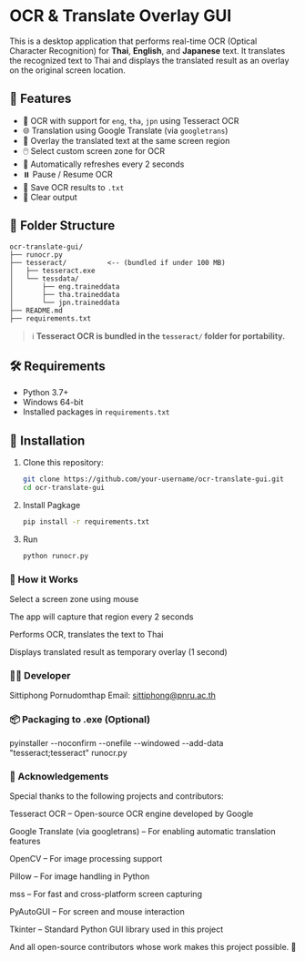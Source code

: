 # OCR & Translate Overlay GUI

This is a desktop application that performs real-time OCR (Optical Character Recognition) for **Thai**, **English**, and **Japanese** text. It translates the recognized text to Thai and displays the translated result as an overlay on the original screen location.

## 📌 Features

- 🧠 OCR with support for `eng`, `tha`, `jpn` using Tesseract OCR
- 🌐 Translation using Google Translate (via `googletrans`)
- 💬 Overlay the translated text at the same screen region
- 🖱️ Select custom screen zone for OCR
- 🔁 Automatically refreshes every 2 seconds
- ⏸️ Pause / Resume OCR
- 💾 Save OCR results to `.txt`
- 🧹 Clear output

## 📂 Folder Structure

```
ocr-translate-gui/
├── runocr.py
├── tesseract/          <-- (bundled if under 100 MB)
│   ├── tesseract.exe
│   └── tessdata/
│       ├── eng.traineddata
│       ├── tha.traineddata
│       └── jpn.traineddata
├── README.md
├── requirements.txt
```


> ℹ️ **Tesseract OCR is bundled in the `tesseract/` folder for portability.**

## 🛠 Requirements

- Python 3.7+
- Windows 64-bit
- Installed packages in `requirements.txt`

## 🔧 Installation

1. Clone this repository:
   ```bash
   git clone https://github.com/your-username/ocr-translate-gui.git
   cd ocr-translate-gui
   ```

2. Install Pagkage 
   ```bash
   pip install -r requirements.txt
   ```

3. Run 
   ```bash
   python runocr.py
   ```

### 🧠 How it Works
Select a screen zone using mouse

The app will capture that region every 2 seconds

Performs OCR, translates the text to Thai

Displays translated result as temporary overlay (1 second)

### 🧑‍💻 Developer
Sittiphong Pornudomthap
Email: sittiphong@pnru.ac.th


### 📦 Packaging to .exe (Optional)
pyinstaller --noconfirm --onefile --windowed --add-data "tesseract;tesseract" runocr.py

### 🙏 Acknowledgements
Special thanks to the following projects and contributors:

Tesseract OCR – Open-source OCR engine developed by Google

Google Translate (via googletrans) – For enabling automatic translation features

OpenCV – For image processing support

Pillow – For image handling in Python

mss – For fast and cross-platform screen capturing

PyAutoGUI – For screen and mouse interaction

Tkinter – Standard Python GUI library used in this project

And all open-source contributors whose work makes this project possible. 💙
